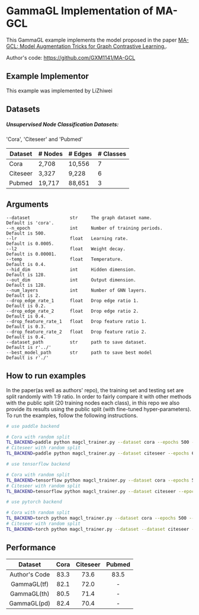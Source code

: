 # GammaGL Implementation of MA-GCL
This GammaGL example implements the model proposed in the paper [MA-GCL: Model Augmentation Tricks for Graph Contrastive Learning.](https://arxiv.org/pdf/2212.07035.pdf).

Author's code: https://github.com/GXM1141/MA-GCL

## Example Implementor

This example was implemented by LiZhiwei

## Datasets

##### Unsupervised Node Classification Datasets:

'Cora', 'Citeseer' and 'Pubmed'

| Dataset  | # Nodes | # Edges | # Classes |
| -------- | ------- | ------- | --------- |
| Cora     | 2,708   | 10,556  | 7         |
| Citeseer | 3,327   | 9,228   | 6         |
| Pubmed   | 19,717  | 88,651  | 3         |


## Arguments

```
--dataset               str     The graph dataset name.                Default is 'cora'.
--n_epoch               int     Number of training periods.            Default is 500.
--lr                    float   Learning rate.                         Default is 0.0005.
--l2                    float   Weight decay.                          Default is 0.00001.
--temp                  float   Temperature.                           Default is 0.4.
--hid_dim               int     Hidden dimension.                      Default is 128.
--out_dim               int     Output dimension.                      Default is 128.
--num_layers            int     Number of GNN layers.                  Default is 2.
--drop_edge_rate_1      float   Drop edge ratio 1.                     Default is 0.2. 
--drop_edge_rate_2      float   Drop edge ratio 2.                     Default is 0.4. 
--drop_feature_rate_1   float   Drop feature ratio 1.                  Default is 0.3. 
--drop_feature_rate_2   float   Drop feature ratio 2.                  Default is 0.4. 
--dataset_path          str     path to save dataset.                  Default is r'../'
--best_model_path       str     path to save best model                Default is r'./'
```

## How to run examples

In the paper(as well as authors' repo), the training set and testing set are split randomly with 1:9 ratio. In order to fairly compare it with other methods with the public split (20 training nodes each class), in this repo we also provide its results using the public split (with fine-tuned hyper-parameters). To run the examples, follow the following instructions.

```bash
# use paddle backend

# Cora with random split
TL_BACKEND=paddle python magcl_trainer.py --dataset cora --epochs 500 --drop_edge_rate_1 0.4 --drop_edge_rate_2 0.2 --drop_feature_rate_1 0.5 --drop_feature_rate_2 0.5 --lr 0.0005
# Citeseer with random split
TL_BACKEND=paddle python magcl_trainer.py --dataset citeseer --epochs 600 --drop_edge_rate_1 0.4 --drop_edge_rate_2 0.4 --drop_feature_rate_1 0.3 --drop_feature_rate_2 0.3 --lr 0.0001
```
```bash
# use tensorflow backend

# Cora with random split
TL_BACKEND=tensorflow python magcl_trainer.py --dataset cora --epochs 500 --drop_edge_rate_1 0.4 --drop_edge_rate_2 0.2 --drop_feature_rate_1 0.5 --drop_feature_rate_2 0.5 --lr 0.0005
# Citeseer with random split
TL_BACKEND=tensorflow python magcl_trainer.py --dataset citeseer --epochs 600 --drop_edge_rate_1 0.4 --drop_edge_rate_2 0.4 --drop_feature_rate_1 0.3 --drop_feature_rate_2 0.3 --lr 0.0001

```
```bash 
# use pytorch backend

# Cora with random split
TL_BACKEND=torch python magcl_trainer.py --dataset cora --epochs 500 --drop_edge_rate_1 0.4 --drop_edge_rate_2 0.2 --drop_feature_rate_1 0.5 --drop_feature_rate_2 0.5 --lr 0.0005
# Citeseer with random split
TL_BACKEND=torch python magcl_trainer.py --dataset --dataset citeseer --epochs 600 --drop_edge_rate_1 0.4 --drop_edge_rate_2 0.4 --drop_feature_rate_1 0.3 --drop_feature_rate_2 0.3 --lr 0.0001


```

## 	Performance




|      Dataset      | Cora | Citeseer | Pubmed |
| :---------------: |:----:|:--------:|:------:|
|   Author's Code   | 83.3 |   73.6   |  83.5  |
|     GammaGL(tf)   | 82.1 |   72.0   |   -    |
|     GammaGL(th)   | 80.5 |   71.4   |   -    |
|     GammaGL(pd)   | 82.4 |   70.4   |   -    |



